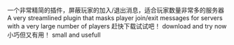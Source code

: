 一个非常精简的插件，屏蔽玩家的加入/退出消息，适合玩家数量非常多的服务器
A very streamlined plugin that masks player join/exit messages for servers with a very large number of players
赶快下载试试吧！
download and try now
小巧但又有用！
small and usefull
